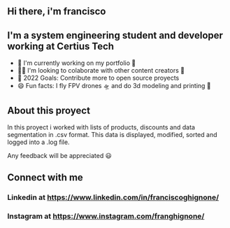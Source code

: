 ## Hi there, i'm francisco

## I'm a system engineering student and developer working at Certius Tech
- 📎 I'm currently working on my portfolio 🔖 
- 👨‍💻 I'm looking to colaborate with other content creators 🙌 
- 🥇 2022 Goals: Contribute more to open source proyects
- 😄 Fun facts: I fly FPV drones 🛸 and do 3d modeling and printing 🗽 

## About this proyect
In this proyect i worked with lists of products, discounts and data segmentation in .csv format.
This data is displayed, modified, sorted and logged into a .log file.

Any feedback will be appreciated 😃 


## Connect with me
### Linkedin at https://www.linkedin.com/in/franciscoghignone/
### Instagram at https://www.instagram.com/franghignone/
